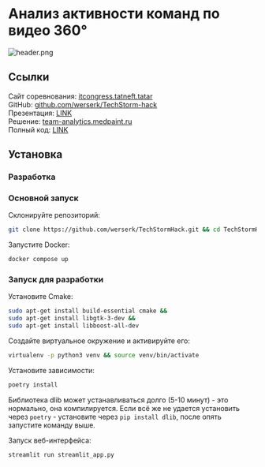 # Анализ активности команд по видео 360°

![header.png](.images/header.png)

## Ссылки

Сайт соревнования: [itcongress.tatneft.tatar](https://itcongress.tatneft.tatar/) \
GitHub: [github.com/werserk/TechStorm-hack](https://github.com/werserk/TechStorm-hack/) \
Презентация: [LINK]() \
Решение: [team-analytics.medpaint.ru]() \
Полный код: [LINK]()

## Установка

### Разработка

### Основной запуск

Склонируйте репозиторий:

```bash
git clone https://github.com/werserk/TechStormHack.git && cd TechStormHack
```

Запустите Docker:

```bash
docker compose up
```

### Запуск для разработки

Установите Cmake:

```bash
sudo apt-get install build-essential cmake &&
sudo apt-get install libgtk-3-dev &&
sudo apt-get install libboost-all-dev
```

Создайте виртуальное окружение и активируйте его:

```bash
virtualenv -p python3 venv && source venv/bin/activate
```

Установите зависимости:

```bash
poetry install
```

Библиотека dlib может устанавливаться долго (5-10 минут) - это нормально, она компилируется.
Если всё же не удается установить через `poetry` - установите через `pip install dlib`, после опять запустите команду
выше.

Запуск веб-интерфейса:

```bash
streamlit run streamlit_app.py
```
